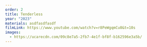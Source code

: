 ```yaml
---
order: 2
title: Tenderless
year: "2023"
materials: asdfasdfasdf
filmLink: https://www.youtube.com/watch?v=r8PeWgqmCu0&t=10s
images:
  - https://ucarecdn.com/09c8e7a5-2fb7-4e1f-bf8f-b162596e3a5b/
---
```

